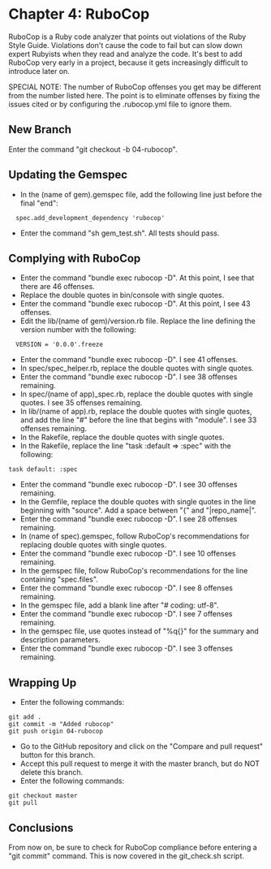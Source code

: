 # Chapter 4: RuboCop

RuboCop is a Ruby code analyzer that points out violations of the Ruby Style Guide. Violations don't cause the code to fail but can slow down expert Rubyists when they read and analyze the code. It's best to add RuboCop very early in a project, because it gets increasingly difficult to introduce later on.

SPECIAL NOTE: The number of RuboCop offenses you get may be different from the number listed here. The point is to eliminate offenses by fixing the issues cited or by configuring the .rubocop.yml file to ignore them.

## New Branch
Enter the command "git checkout -b 04-rubocop".

## Updating the Gemspec
* In the (name of gem).gemspec file, add the following line just before the final "end":
```
  spec.add_development_dependency 'rubocop'
```
* Enter the command "sh gem_test.sh".  All tests should pass.

## Complying with RuboCop
* Enter the command "bundle exec rubocop -D".  At this point, I see that there are 46 offenses.
* Replace the double quotes in bin/console with single quotes.
* Enter the command "bundle exec rubocop -D".  At this point, I see 43 offenses.
* Edit the lib/(name of gem)/version.rb file.  Replace the line defining the version number with the following:
```
  VERSION = '0.0.0'.freeze
```
* Enter the command "bundle exec rubocop -D".  I see 41 offenses.
* In spec/spec_helper.rb, replace the double quotes with single quotes.
* Enter the command "bundle exec rubocop -D".  I see 38 offenses remaining.
* In spec/(name of app)_spec.rb, replace the double quotes with single quotes.  I see 35 offenses remaining.
* In lib/(name of app).rb, replace the double quotes with single quotes, and add the line "#" before the line that begins with "module".  I see 33 offenses remaining.
* In the Rakefile, replace the double quotes with single quotes.
* In the Rakefile, replace the line "task :default => :spec" with the following:
```
task default: :spec
```
* Enter the command "bundle exec rubocop -D".  I see 30 offenses remaining.
* In the Gemfile, replace the double quotes with single quotes in the line beginning with "source".  Add a space between "{" and "|repo_name|".
* Enter the command "bundle exec rubocop -D".  I see 28 offenses remaining.
* In (name of spec).gemspec, follow RuboCop's recommendations for replacing double quotes with single quotes.
* Enter the command "bundle exec rubocop -D".  I see 10 offenses remaining.
* In the gemspec file, follow RuboCop's recommendations for the line containing "spec.files".
* Enter the command "bundle exec rubocop -D".  I see 8 offenses remaining.
* In the gemspec file, add a blank line after "# coding: utf-8".
* Enter the command "bundle exec rubocop -D".  I see 7 offenses remaining.
* In the gemspec file, use quotes instead of "%q{}" for the summary and description parameters.
* Enter the command "bundle exec rubocop -D".  I see 3 offenses remaining.

## Wrapping Up
* Enter the following commands:
```
git add .
git commit -m "Added rubocop"
git push origin 04-rubocop
```
* Go to the GitHub repository and click on the "Compare and pull request" button for this branch.
* Accept this pull request to merge it with the master branch, but do NOT delete this branch.
* Enter the following commands:
```
git checkout master
git pull
```

## Conclusions
From now on, be sure to check for RuboCop compliance before entering a "git commit" command.  This is now covered in the git_check.sh script.
